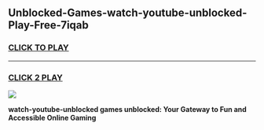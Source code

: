 
## Unblocked-Games-watch-youtube-unblocked-Play-Free-7iqab
<h3>
<a href="https://premium76.site?title=watch-youtube-unblocked&ref=19M">CLICK TO PLAY</a></h3>
<hr>

<h3>
<a href="https://premium76.site?title=watch-youtube-unblocked&ref=19M">CLICK 2 PLAY</a>
  
</h3>

<a href="https://premium76.site?title=watch-youtube-unblocked&ref=19M"><img src="https://clearcache.store/games.png"></a>


**watch-youtube-unblocked games unblocked: Your Gateway to Fun and Accessible Online Gaming**
